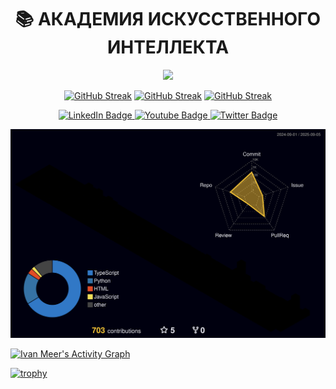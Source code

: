 <div id="header" align="center">
<h1>📚 АКАДЕМИЯ ИСКУССТВЕННОГО ИНТЕЛЛЕКТА</h1>
  
![](https://cdn.leonardo.ai/users/f4cd596b-ba20-433e-acf3-974045f63090/generations/1915374d-6938-4bc8-a384-b0bda72a26a0/20a900d6-6c5e-41c6-9ddb-b67ae5ebf4a3.jpg?w=1024)

[![GitHub Streak](https://streak-stats.demolab.com?user=ivan-meer&theme=dark&border_radius=40&locale=ru&date_format=n%2Fj%5B%2FY%5D&card_width=250&background=46%2C1D1A61%2C000000&border=00C9FF&stroke=34608972&ring=EB7000&fire=FF1818&sideNums=FFFFFF&currStreakLabel=EBEBEB&sideLabels=B2B2B2C4&dates=DADEFF60&hide_current_streak=true&hide_longest_streak=true)](https://git.io/streak-stats)          [![GitHub Streak](https://streak-stats.demolab.com?user=ivan-meer&theme=dark&border_radius=40&locale=ru&date_format=n%2Fj%5B%2FY%5D&card_width=350&background=46%2C1D1A61%2C000000&border=00C9FF&stroke=34608972&ring=EB7000&fire=FF1818&currStreakNum=EBEBEB&sideNums=FFFFFF65&currStreakLabel=EBEBEB&sideLabels=B2B2B27A&dates=A5A8C168&hide_total_contributions=true&hide_longest_streak=true)](https://git.io/streak-stats)          [![GitHub Streak](https://streak-stats.demolab.com?user=ivan-meer&theme=dark&border_radius=40&locale=ru&date_format=n%2Fj%5B%2FY%5D&card_width=250&background=46%2C1D1A61%2C000000&border=00C9FF&stroke=34608972&ring=EB7000&fire=FF1818&sideNums=FFFFFF&currStreakLabel=EBEBEB&sideLabels=B2B2B2C4&dates=DADEFF60&hide_total_contributions=true&hide_current_streak=true)](https://git.io/streak-stats)




  <div id="badges">
  <a href="your-linkedin-URL">
    <img src="https://img.shields.io/badge/LinkedIn-blue?style=for-the-badge&logo=linkedin&logoColor=white" alt="LinkedIn Badge"/>
  </a>
  <a href="your-youtube-URL">
    <img src="https://img.shields.io/badge/YouTube-red?style=for-the-badge&logo=youtube&logoColor=white" alt="Youtube Badge"/>
  </a>
  <a href="your-twitter-URL">
    <img src="https://img.shields.io/badge/Twitter-blue?style=for-the-badge&logo=twitter&logoColor=white" alt="Twitter Badge"/>
  </a>
</div>


</div>

![](./profile-3d-contrib/profile-night-rainbow.svg)

[![Ivan Meer's Activity Graph](https://github-readme-activity-graph.vercel.app/graph?username=ivan-meer&theme=tokyonight)](https://github.com/ashutosh00710/github-readme-activity-graph)


[![trophy](https://github-profile-trophy.vercel.app/?username=ivan-meer&theme=tokyonight)](https://github.com/ryo-ma/github-profile-trophy)

<!--
**ivan-meer/ivan-meer** is a ✨ _special_ ✨ repository because its `README.md` (this file) appears on your GitHub profile.

Here are some ideas to get you started:

- 🔭 I’m currently working on ...
- 🌱 I’m currently learning ...
- 👯 I’m looking to collaborate on ...
- 🤔 I’m looking for help with ...
- 💬 Ask me about ...
- 📫 How to reach me: ...
- 😄 Pronouns: ...
- ⚡ Fun fact: ...
-->

